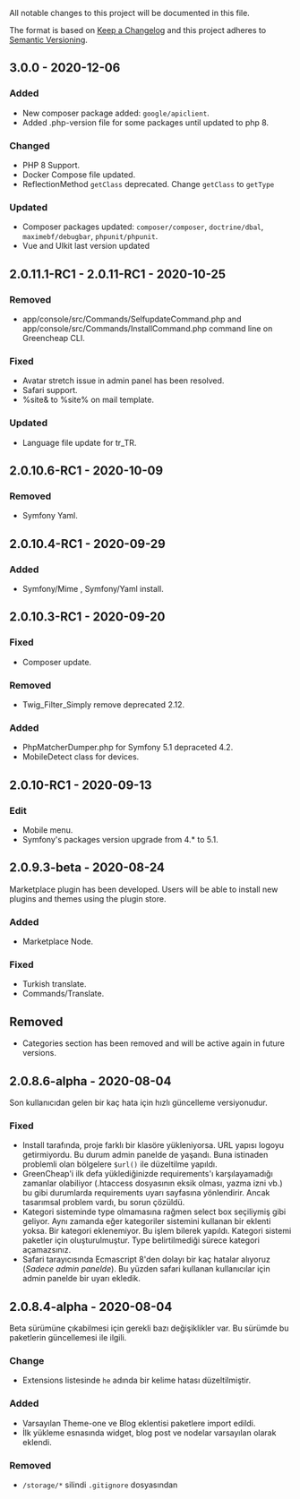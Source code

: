 All notable changes to this project will be documented in this file.
 
The format is based on [Keep a Changelog](http://keepachangelog.com/)
and this project adheres to [Semantic Versioning](http://semver.org/).

## 3.0.0 - 2020-12-06

### Added
- New composer package added: `google/apiclient`.
- Added .php-version file for some packages until updated to php 8.

### Changed
- PHP 8 Support.
- Docker Compose file updated.
- ReflectionMethod `getClass` deprecated. Change `getClass` to `getType`

### Updated
- Composer packages updated: `composer/composer`, `doctrine/dbal`, `maximebf/debugbar`, `phpunit/phpunit`.
- Vue and UIkit last version updated

## 2.0.11.1-RC1 - 2.0.11-RC1 - 2020-10-25

### Removed
- app/console/src/Commands/SelfupdateCommand.php and app/console/src/Commands/InstallCommand.php command line on Greencheap CLI.

### Fixed
- Avatar stretch issue in admin panel has been resolved.
- Safari support.
- %site& to %site% on mail template.

### Updated
- Language file update for tr_TR.

## 2.0.10.6-RC1 - 2020-10-09

### Removed
- Symfony Yaml.

## 2.0.10.4-RC1 - 2020-09-29

### Added
- Symfony/Mime , Symfony/Yaml install.

## 2.0.10.3-RC1 - 2020-09-20

### Fixed
- Composer update.

### Removed
- Twig_Filter_Simply remove deprecated 2.12.

### Added
- PhpMatcherDumper.php for Symfony 5.1 depraceted 4.2.
- MobileDetect class for devices.

## 2.0.10-RC1 - 2020-09-13

### Edit
- Mobile menu.
- Symfony's packages version upgrade from 4.* to 5.1.

## 2.0.9.3-beta - 2020-08-24
Marketplace plugin has been developed. Users will be able to install new plugins and themes using the plugin store.

### Added
- Marketplace Node.

### Fixed
- Turkish translate.
- Commands/Translate.

## Removed
- Categories section has been removed and will be active again in future versions.

## 2.0.8.6-alpha - 2020-08-04
Son kullanıcıdan gelen bir kaç hata için hızlı güncelleme versiyonudur.

### Fixed
- Install tarafında, proje farklı bir klasöre yükleniyorsa. URL yapısı logoyu getirmiyordu. Bu durum admin panelde de yaşandı. Buna istinaden problemli olan bölgelere `$url()` ile düzeltilme yapıldı.
- GreenCheap'i ilk defa yüklediğinizde requirements'ı karşılayamadığı zamanlar olabiliyor (.htaccess dosyasının eksik olması, yazma izni vb.) bu gibi durumlarda requirements uyarı sayfasına yönlendirir. Ancak tasarımsal problem vardı, bu sorun çözüldü.
- Kategori sisteminde type olmamasına rağmen select box seçiliymiş gibi geliyor. Aynı zamanda eğer kategoriler sistemini kullanan bir eklenti yoksa. Bir kategori eklenemiyor. Bu işlem bilerek yapıldı. Kategori sistemi paketler için oluşturulmuştur. Type belirtilmediği sürece kategori açamazsınız.
- Safari tarayıcısında Ecmascript 8'den dolayı bir kaç hatalar alıyoruz (_Sadece admin panelde_). Bu yüzden safari kullanan kullanıcılar için admin panelde bir uyarı ekledik.

## 2.0.8.4-alpha - 2020-08-04
Beta sürümüne çıkabilmesi için gerekli bazı değişiklikler var. Bu sürümde bu paketlerin güncellemesi ile ilgili.

### Change
- Extensions listesinde `he` adında bir kelime hatası düzeltilmiştir.

### Added
- Varsayılan Theme-one ve Blog eklentisi paketlere import edildi.
- İlk yükleme esnasında widget, blog post ve nodelar varsayılan olarak eklendi.

### Removed
- `/storage/*` silindi `.gitignore` dosyasından
